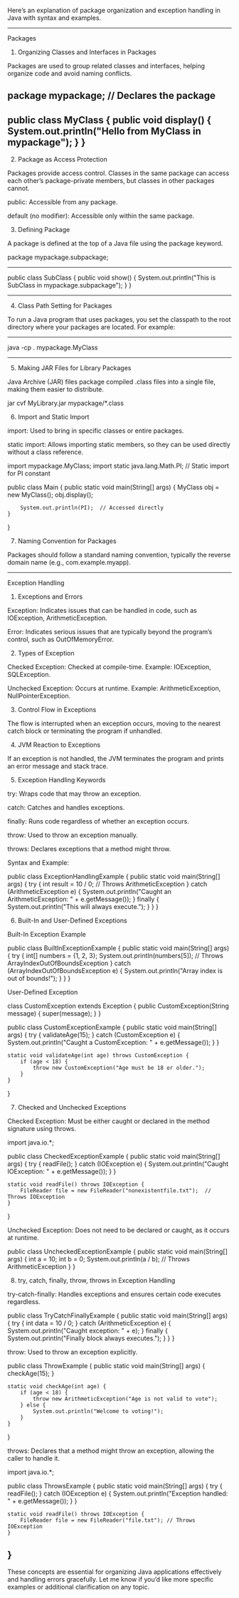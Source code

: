 Here’s an explanation of package organization and exception handling in Java with syntax and examples.


---



Packages

1. Organizing Classes and Interfaces in Packages

Packages are used to group related classes and interfaces, helping organize code and avoid naming conflicts.

package mypackage;  // Declares the package
---

public class MyClass {
    public void display() {
        System.out.println("Hello from MyClass in mypackage");
    }
}
---

2. Package as Access Protection

Packages provide access control. Classes in the same package can access each other’s package-private members, but classes in other packages cannot.

public: Accessible from any package.

default (no modifier): Accessible only within the same package.


3. Defining Package

A package is defined at the top of a Java file using the package keyword.

package mypackage.subpackage;

---

public class SubClass {
    public void show() {
        System.out.println("This is SubClass in mypackage.subpackage");
    }
}



---



4. Class Path Setting for Packages

To run a Java program that uses packages, you set the classpath to the root directory where your packages are located. For example:


---




java -cp . mypackage.MyClass


---



5. Making JAR Files for Library Packages

Java Archive (JAR) files package compiled .class files into a single file, making them easier to distribute.

jar cvf MyLibrary.jar mypackage/*.class

6. Import and Static Import

import: Used to bring in specific classes or entire packages.

static import: Allows importing static members, so they can be used directly without a class reference.


import mypackage.MyClass;
import static java.lang.Math.PI;  // Static import for PI constant

public class Main {
    public static void main(String[] args) {
        MyClass obj = new MyClass();
        obj.display();

        System.out.println(PI);  // Accessed directly
    }
}

7. Naming Convention for Packages

Packages should follow a standard naming convention, typically the reverse domain name (e.g., com.example.myapp).


---

Exception Handling

1. Exceptions and Errors

Exception: Indicates issues that can be handled in code, such as IOException, ArithmeticException.

Error: Indicates serious issues that are typically beyond the program’s control, such as OutOfMemoryError.


2. Types of Exception

Checked Exception: Checked at compile-time. Example: IOException, SQLException.

Unchecked Exception: Occurs at runtime. Example: ArithmeticException, NullPointerException.


3. Control Flow in Exceptions

The flow is interrupted when an exception occurs, moving to the nearest catch block or terminating the program if unhandled.

4. JVM Reaction to Exceptions

If an exception is not handled, the JVM terminates the program and prints an error message and stack trace.

5. Exception Handling Keywords

try: Wraps code that may throw an exception.

catch: Catches and handles exceptions.

finally: Runs code regardless of whether an exception occurs.

throw: Used to throw an exception manually.

throws: Declares exceptions that a method might throw.


Syntax and Example:

public class ExceptionHandlingExample {
    public static void main(String[] args) {
        try {
            int result = 10 / 0;  // Throws ArithmeticException
        } catch (ArithmeticException e) {
            System.out.println("Caught an ArithmeticException: " + e.getMessage());
        } finally {
            System.out.println("This will always execute.");
        }
    }
}

6. Built-In and User-Defined Exceptions

Built-In Exception Example

public class BuiltInExceptionExample {
    public static void main(String[] args) {
        try {
            int[] numbers = {1, 2, 3};
            System.out.println(numbers[5]);  // Throws ArrayIndexOutOfBoundsException
        } catch (ArrayIndexOutOfBoundsException e) {
            System.out.println("Array index is out of bounds!");
        }
    }
}

User-Defined Exception

class CustomException extends Exception {
    public CustomException(String message) {
        super(message);
    }
}

public class CustomExceptionExample {
    public static void main(String[] args) {
        try {
            validateAge(15);
        } catch (CustomException e) {
            System.out.println("Caught a CustomException: " + e.getMessage());
        }
    }

    static void validateAge(int age) throws CustomException {
        if (age < 18) {
            throw new CustomException("Age must be 18 or older.");
        }
    }
}

7. Checked and Unchecked Exceptions

Checked Exception: Must be either caught or declared in the method signature using throws.


import java.io.*;

public class CheckedExceptionExample {
    public static void main(String[] args) {
        try {
            readFile();
        } catch (IOException e) {
            System.out.println("Caught IOException: " + e.getMessage());
        }
    }

    static void readFile() throws IOException {
        FileReader file = new FileReader("nonexistentfile.txt");  // Throws IOException
    }
}

Unchecked Exception: Does not need to be declared or caught, as it occurs at runtime.


public class UncheckedExceptionExample {
    public static void main(String[] args) {
        int a = 10;
        int b = 0;
        System.out.println(a / b);  // Throws ArithmeticException
    }
}

8. try, catch, finally, throw, throws in Exception Handling

try-catch-finally: Handles exceptions and ensures certain code executes regardless.


public class TryCatchFinallyExample {
    public static void main(String[] args) {
        try {
            int data = 10 / 0;
        } catch (ArithmeticException e) {
            System.out.println("Caught exception: " + e);
        } finally {
            System.out.println("Finally block always executes.");
        }
    }
}

throw: Used to throw an exception explicitly.


public class ThrowExample {
    public static void main(String[] args) {
        checkAge(15);
    }

    static void checkAge(int age) {
        if (age < 18) {
            throw new ArithmeticException("Age is not valid to vote");
        } else {
            System.out.println("Welcome to voting!");
        }
    }
}

throws: Declares that a method might throw an exception, allowing the caller to handle it.


import java.io.*;

public class ThrowsExample {
    public static void main(String[] args) {
        try {
            readFile();
        } catch (IOException e) {
            System.out.println("Exception handled: " + e.getMessage());
        }
    }

    static void readFile() throws IOException {
        FileReader file = new FileReader("file.txt"); // Throws IOException
    }
}
---

These concepts are essential for organizing Java applications effectively and handling errors gracefully. Let me know if you’d like more specific examples or additional clarification on any topic.

  

